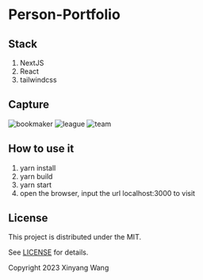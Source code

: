 # Person-Portfolio

## Stack

1. NextJS
2. React
3. tailwindcss

## Capture

![bookmaker](./capature/pic1.png)
![league](./capature/pic2.png)
![team](./capature/pic3.png)

## How to use it

1. yarn install
2. yarn build
3. yarn start
4. open the browser, input the url localhost:3000 to visit

## License

This project is distributed under the MIT.

See [LICENSE](https://github.com/wangxinyang/react-portfolio/blob/main/License) for details.

Copyright 2023 Xinyang Wang
